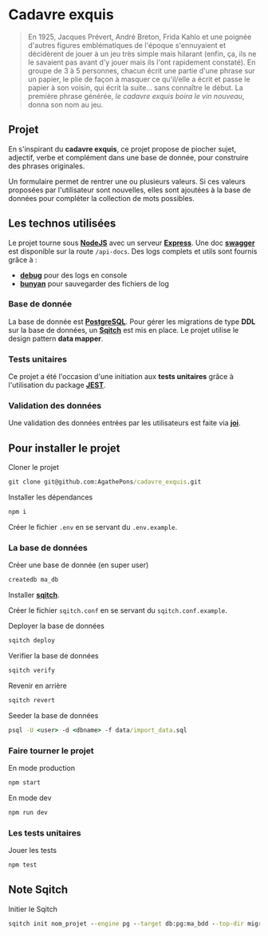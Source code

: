 # Cadavre exquis

> En 1925, Jacques Prévert, André Breton, Frida Kahlo et une poignée d'autres figures emblématiques de l'époque s'ennuyaient et décidèrent de jouer à un jeu très simple mais hilarant (enfin, ça, ils ne le savaient pas avant d'y jouer mais ils l'ont rapidement constaté). En groupe de 3 à 5 personnes, chacun écrit une partie d'une phrase sur un papier, le plie de façon à masquer ce qu'il/elle a écrit et passe le papier à son voisin, qui écrit la suite... sans connaître le début. La première phrase générée, _le cadavre exquis boira le vin nouveau_, donna son nom au jeu.

## Projet

En s'inspirant du **cadavre exquis**, ce projet propose de piocher sujet, adjectif, verbe et complément dans une base de donnée, pour construire des phrases originales.

Un formulaire permet de rentrer une ou plusieurs valeurs. Si ces valeurs proposées par l'utilisateur sont nouvelles, elles sont ajoutées à la base de données pour compléter la collection de mots possibles.

## Les technos utilisées

Le projet tourne sous **[NodeJS](https://nodejs.dev/)** avec un serveur **[Express](https://expressjs.com/)**.
Une doc **[swagger](https://brikev.github.io/express-jsdoc-swagger-docs/#/)** est disponible sur la route `/api-docs`.
Des logs complets et utils sont fournis grâce à :

- **[debug](https://www.npmjs.com/package/debug)** pour des logs en console
- **[bunyan](https://www.npmjs.com/package/bunyan)** pour sauvegarder des fichiers de log

### Base de donnée

La base de donnée est **[PostgreSQL](https://www.postgresql.org/)**. Pour gérer les migrations de type **DDL** sur la base de données, un **[Sqitch](https://sqitch.org/about/)** est mis en place.
Le projet utilise le design pattern **data mapper**.

### Tests unitaires

Ce projet a été l'occasion d'une initiation aux **tests unitaires** grâce à l'utilisation du package **[JEST](https://jestjs.io/fr/)**.

### Validation des données

Une validation des données entrées par les utilisateurs est faite via **[joi](https://www.npmjs.com/package/joi)**.

## Pour installer le projet

Cloner le projet

```cmd
git clone git@github.com:AgathePons/cadavre_exquis.git
```

Installer les dépendances

```cmd
npm i
```

Créer le fichier `.env` en se servant du `.env.example`.

### La base de données

Créer une base de donnée (en super user)

```cmd
createdb ma_db
```

Installer **[sqitch](https://sqitch.org/download/)**.

Créer le fichier `sqitch.conf` en se servant du `sqitch.conf.example`.


Deployer la base de données

```cmd
sqitch deploy
```

Verifier la base de données

```cmd
sqitch verify
```

Revenir en arrière

```cmd
sqitch revert
```

Seeder la base de données

```cmd
psql -U <user> -d <dbname> -f data/import_data.sql
```

### Faire tourner le projet

En mode production

```cmd
npm start
```

En mode dev

```cmd
npm run dev
```

### Les tests unitaires

Jouer les tests

```cmd
npm test
```

## Note Sqitch

Initier le Sqitch

```cmd
sqitch init nom_projet --engine pg --target db:pg:ma_bdd --top-dir migrations
```
